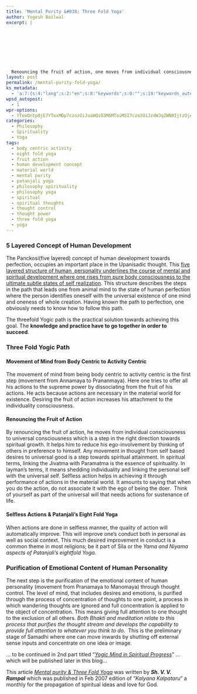 ```yaml
---
title: 'Mental Purity &#038; Three Fold Yoga'
author: Yogesh Bailwal
excerpt: |
  
  
  
  
  
  
  
  
  Renouncing the fruit of action, one moves from individual consciousness to universal consciousness which is a step in the right direction of spiritual growth. It helps him to reduce ego-involvement by thinking of others in preference to himself. Any movement in thought from self based desires to universal good is a step towards spiritual attainment.
layout: post
permalink: /mental-purity-fold-yoga/
ks_metadata:
  - 'a:7:{s:4:"lang";s:2:"en";s:8:"keywords";s:0:"";s:19:"keywords_autoupdate";s:1:"0";s:11:"description";s:0:"";s:22:"description_autoupdate";s:1:"0";s:5:"title";s:0:"";s:6:"robots";s:12:"index,follow";}'
wpsd_autopost:
  - 1
wpr-options:
  - YToxOntpOjE7YToxMDp7czozOiJuaWQiO3M6MToiMSI7czo3OiJzdWJqZWN0IjtzOjA6IiI7czo4OiJ0ZXh0Ym9keSI7czowOiIiO3M6ODoiaHRtbGJvZHkiO3M6MDoiIjtzOjc6ImRpc2FibGUiO2k6MDtzOjE1OiJub2N1c3RvbWl6YXRpb24iO2k6MTtzOjEyOiJub3Bvc3RzZXJpZXMiO2k6MTtzOjEwOiJodG1sZW5hYmxlIjtpOjE7czoxMjoiYXR0YWNoaW1hZ2VzIjtpOjE7czoyMToic2tpcGFjdGl2ZXN1YnNjcmliZXJzIjtpOjE7fX0=
categories:
  - Philosophy
  - Spirituality
  - Yoga
tags:
  - body centric activity
  - eight fold yoga
  - fruit action
  - human development concept
  - material world
  - mental purity
  - patanjali yoga
  - philosophy spirituality
  - philosophy yoga
  - spiritual
  - spiritual thoughts
  - thought control
  - thought power
  - three fold yoga
  - yoga
---
```

### 5 Layered Concept of Human Development

The Panckosi(five layered) concept of human development towards perfection, occupies an important place in the Upanisadic thought. This <span style="text-decoration: underline;">five layered structure of human  personality underlines the course of mental and spiritual development where one rises from pure body consciousness to the ultimate subtle states of self realization</span>. This structure describes the steps in the path that leads one from animal mind to the state of human perfection where the person identifies oneself with the universal existence of one mind and oneness of whole creation. Having known the path to perfection, one obviously needs to know how to follow this path.

The threefold Yogic path is the practical solution towards achieving this goal. The **knowledge and practice have to go together in order to succeed**.

### Three Fold Yogic Path

#### Movement of Mind from Body Centric to Activity Centric

The movement of mind from being body centric to activity centric is the first step (movement from Annamaya to Prananmaya). Here one tries to offer all his actions to the supreme power by dissociating from the fruit of his actions. He acts because actions are necessary in the material world for existence. Desiring the fruit of action increases his attachment to the individuality consciousness.

#### Renouncing the Fruit of Action

By renouncing the fruit of action, he moves from individual consciousness to universal consciousness which is a step in the right direction towards spiritual growth. It helps him to reduce his ego-involvement by thinking of others in preference to himself. Any movement in thought from self based desires to universal good is a step towards spiritual attainment. In spiritual terms, linking the Jivatma with Paramatma is the essence of spirituality. In layman&#8217;s terms, it means shedding individuality and linking the personal self with the universal self. Selfless action helps in achieving it through performance of actions in the material world. It amounts to saying that when you do the action, do not associate it with the ego of being the doer.  Think of yourself as part of the universal will that needs actions for sustenance of life.

#### Selfless Actions & Patanjali&#8217;s Eight Fold Yoga

When actions are done in selfless manner, the quality of action will automatically improve. This will improve one&#8217;s conduct both in personal as well as social context. This much desired improvement in conduct is a common theme in most religions; be it part of Sila or the *Yama and Niyama aspects of Patanjali&#8217;s eightfold Yoga*.

### Purification of Emotional Content of Human Personality

The next step is the purification of the emotional content of human personality (movement from Pranamaya to Manomaya) through thought control. The level of mind, that includes desires and emotions, is purified through the process of concentration of thoughts to one point, a process in which wandering thoughts are ignored and full concentration is applied to the object of concentration. This means giving full attention to one thought to the exclusion of all others. *Both Bhakti and meditation relate to this process that purifies the thought stream and develops the capability to provide full attention to whatever you think to do*.  This is the preliminary stage of Samadhi where one can move inwards by shutting off external sense inputs and concentrate on one idea or image.

&#8230; to be continued in 2nd part titled &#8220;[*Yogic Mind in Spiritual Progress*][1]&#8221; &#8230; which will be published later in this blog&#8230;

This article [*Mental purity & Three Fold Yoga*][2] was written by ***Sh. V. V. Rampal*** which was published in Feb 2007 edition of &#8220;*Kalyana Kalpataru*&#8221; a monthly for the propagation of spiritual ideas and love for God.

 [1]: http://www.philosophyinlife.info/562/yogic-mind-spiritual-progress.htm "Yogic Mind in Spiritual Progress"
 [2]: http://www.philosophyinlife.info/540/mental-purity-fold-yoga.htm